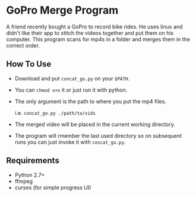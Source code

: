 # GoPro Merge Program

A friend recently bought a GoPro to record bike rides.
He uses linux and didn't like their app to stitch the videos together and put them on his computer.
This program scans for mp4s in a folder and merges them in the correct order.

## How To Use

- Download and put `concat_go.py` on your `$PATH`.
- You can `chmod u+x` it or just run it with python.
- The only argument is the path to where you put the mp4 files.

    i.e. `concat_go.py ./path/to/vids`

- The merged video will be placed in the current working directory.
- The program will rmember the last used directory so on subsequent
  runs you can just invoke it with `concat_go.py`.

## Requirements

- Python 2.7+
- ffmpeg
- curses (for simple progress UI)
